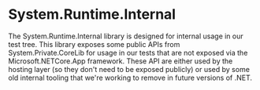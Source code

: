 # System.Runtime.Internal

The System.Runtime.Internal library is designed for internal usage in our test tree. This library exposes some public APIs from System.Private.CoreLib for usage in our tests that are not exposed via the Microsoft.NETCore.App framework. These API are either used by the hosting layer (so they don't need to be exposed publicly) or used by some old internal tooling that we're working to remove in future versions of .NET.
